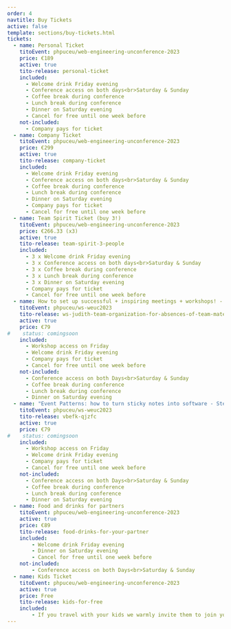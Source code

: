 ```yaml
---
order: 4
navtitle: Buy Tickets
active: false
template: sections/buy-tickets.html
tickets:
  - name: Personal Ticket
    titoEvent: phpuceu/web-engineering-unconference-2023
    price: €189
    active: true
    tito-release: personal-ticket
    included:
      - Welcome drink Friday evening
      - Conference access on both days<br>Saturday & Sunday
      - Coffee break during conference
      - Lunch break during conference
      - Dinner on Saturday evening
      - Cancel for free until one week before
    not-included:
      - Company pays for ticket
  - name: Company Ticket
    titoEvent: phpuceu/web-engineering-unconference-2023
    price: €299
    active: true
    tito-release: company-ticket
    included:
      - Welcome drink Friday evening
      - Conference access on both days<br>Saturday & Sunday
      - Coffee break during conference
      - Lunch break during conference
      - Dinner on Saturday evening
      - Company pays for ticket
      - Cancel for free until one week before
  - name: Team Spirit Ticket (buy 3!)
    titoEvent: phpuceu/web-engineering-unconference-2023
    price: €266.33 (x3)
    active: true
    tito-release: team-spirit-3-people
    included:
      - 3 x Welcome drink Friday evening
      - 3 x Conference access on both days<br>Saturday & Sunday
      - 3 x Coffee break during conference
      - 3 x Lunch break during conference 
      - 3 x Dinner on Saturday evening
      - Company pays for ticket
      - Cancel for free until one week before
  - name: How to set up successful + inspiring meetings + workshops! - Judith
    titoEvent: phpuceu/ws-weuc2023
    tito-release: ws-judith-team-organization-for-absences-of-team-mates
    active: true
    price: €79
#    status: comingsoon
    included:
      - Workshop access on Friday
      - Welcome drink Friday evening
      - Company pays for ticket
      - Cancel for free until one week before
    not-included:
      - Conference access on both Days<br>Saturday & Sunday
      - Coffee break during conference
      - Lunch break during conference
      - Dinner on Saturday evening
  - name: "Event Patterns: how to turn sticky notes into software - Stefan"
    titoEvent: phpuceu/ws-weuc2023
    tito-release: vbefk-qjzfc
    active: true
    price: €79
#    status: comingsoon
    included:
      - Workshop access on Friday
      - Welcome drink Friday evening
      - Company pays for ticket
      - Cancel for free until one week before
    not-included:
      - Conference access on both Days<br>Saturday & Sunday
      - Coffee break during conference
      - Lunch break during conference
      - Dinner on Saturday evening
  - name: Food and drinks for partners
    titoEvent: phpuceu/web-engineering-unconference-2023
    active: true
    price: €89
    tito-release: food-drinks-for-your-partner
    included:
        - Welcome drink Friday evening
        - Dinner on Saturday evening
        - Cancel for free until one week before
    not-included:
        - Conference access on both Days<br>Saturday & Sunday
  - name: Kids Ticket
    titoEvent: phpuceu/web-engineering-unconference-2023
    active: true
    price: Free
    tito-release: kids-for-free
    included:
        - If you travel with your kids we warmly invite them to join you. Please register them with a free of charge ticket.        
---
```

